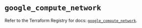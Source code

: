 # `google_compute_network`

Refer to the Terraform Registry for docs: [`google_compute_network`](https://registry.terraform.io/providers/hashicorp/google-beta/6.34.0/docs/resources/google_compute_network).
